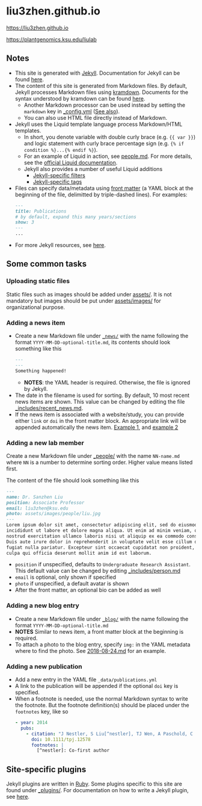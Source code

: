 # liu3zhen.github.io
https://liu3zhen.github.io

https://plantgenomics.ksu.edu/liulab

## Notes
- This site is generated with [Jekyll](https://jekyllrb.com/). Documentation for
  Jekyll can be found [here](https://jekyllrb.com/docs/).
- The content of this site is generated from Markdown files. By default, Jekyll
  processes Markdown files using
  [kramdown](https://kramdown.gettalong.org/index.html). Documents for the
  syntax understood by kramdown can be found
  [here](https://kramdown.gettalong.org/quickref.html).
  - Another Markdown processor can be used instead by setting the `markdown` key
    in [_config.yml](_config.yml) ([See
    also](https://jekyllrb.com/docs/configuration/markdown/)).
  - You can also use HTML file directly instead of Markdown.
- Jekyll uses the Liquid template language process Markdown/HTML templates.
  - In short, you denote variable with double curly brace (e.g. `{{ var }}`) and
    logic statement with curly brace percentage sign (e.g. `{% if condition
    %}...{% endif %}`). 
  - For an example of Liquid in action, see [people.md](people.md). For more
    details, see the [official Liquid
    documentation](https://shopify.github.io/liquid/).
  - Jekyll also provides a number of useful Liquid additions
    - [Jekyll-specific filters](https://jekyllrb.com/docs/liquid/filters/)
    - [Jekyll-specific tags](https://jekyllrb.com/docs/liquid/tags/)
- Files can specify data/metadata using [front
  matter](https://jekyllrb.com/docs/front-matter/) (a YAML block at the
  beginning of the file, delimitted by triple-dashed lines). For examples:
  ```markdown
  ---
  title: Publications
  # by default, expand this many years/sections
  show: 3
  ---
  ...
  ```
- For more Jekyll resources, see [here](https://jekyllrb.com/resources/).

## Some common tasks
### Uploading static files
Static files such as images should be added under [assets/](assets/). It is not
mandatory but images should be put under [assets/images/](assets/images/) for
organizational purpose.

### Adding a news item
- Create a new Markdown file under [`_news/`](_news/) with the name following
  the format `YYYY-MM-DD-optional-title.md`, its contents should look something
  like this
  ```markdown
  ---
  ---
  Something happened!
  ```
  - **NOTES**: the YAML header is required. Otherwise, the file is ignored
    by Jekyll.
- The date in the filename is used for sorting. By default, 10 most recent news
  items are shown. This value can be changed by editing the file
  [_includes/recent_news.md](_includes/recent_news.md).
- If the news item is associated with a website/study, you can provide either
  `link` or `doi` in the front matter block. An appropriate link will be
  appended automatically the news item. [Example
  1](_news/1970-01-09-maize-transformation.md), and [example
  2](_news/1970-01-10-glossy-genes.md)
  
### Adding a new lab member
Create a new Markdown file under [_people/](_people/) with the name `NN-name.md`
where `NN` is a number to determine sorting order. Higher value means listed
first.
  
The content of the file should look something like this

``` markdown
---
name: Dr. Sanzhen Liu
position: Associate Professor
email: liu3zhen@ksu.edu
photo: assets/images/people/liu.jpg
---
Lorem ipsum dolor sit amet, consectetur adipiscing elit, sed do eiusmod tempor
incididunt ut labore et dolore magna aliqua. Ut enim ad minim veniam, quis
nostrud exercitation ullamco laboris nisi ut aliquip ex ea commodo consequat.
Duis aute irure dolor in reprehenderit in voluptate velit esse cillum dolore eu
fugiat nulla pariatur. Excepteur sint occaecat cupidatat non proident, sunt in
culpa qui officia deserunt mollit anim id est laborum.
```

- `position` if unspecified, defaults to `Undergraduate Research Assistant`.
  This default value can be changed by editing
  [_includes/person.md](_includes/person.md)
- `email` is optional, only shown if specified
- `photo` if unspecified, a default avatar is shown
- After the front matter, an optional bio can be added as well

### Adding a new blog entry
- Create a new Markdown file under [`_blog/`](_blog/) with the name following
  the format `YYYY-MM-DD-optional-title.md`
- **NOTES** Similar to news item, a front matter block at the beginning is required.
- To attach a photo to the blog entry, specify `img:` in the YAML metadata where
  to find the photo. See [2018-08-24.md](_blog/2018-08-24.md) for an example.
  
### Adding a new publication
- Add a new entry in the YAML file `_data/publications.yml`
- A link to the publication will be appended if the optional `doi` key is
  specified.
- When a footnote is needed, use the normal Markdown syntax to write the
  footnote. But the footnote definition(s) should be placed under the `footnotes`
  key, like so
  ```yaml
  - year: 2014
    pubs:
      - citation: "J Nestler, S Liu[^nestler], TJ Wen, A Paschold, C Marcon, HM Tang, D Li, L Li, RB Meeley, H Sakai, W Bruce, PS Schnable, F Hochholdinger, 2014 Roothairless5, which functions in maize (Zea mays L.) root hair initiation and elongation encodes a monocot-specific NADPH oxidase. Plant J, 79: 729-740."
        doi: 10.1111/tpj.12578
        footnotes: |
          [^nestler]: Co-first author
  ```
## Site-specific plugins
Jekyll plugins are written in [Ruby](https://ruby-doc.org/). Some plugins
specific to this site are found under [_plugins/](_plugins/). For documentation
on how to write a Jekyll plugin, see [here](https://jekyllrb.com/docs/plugins/).
